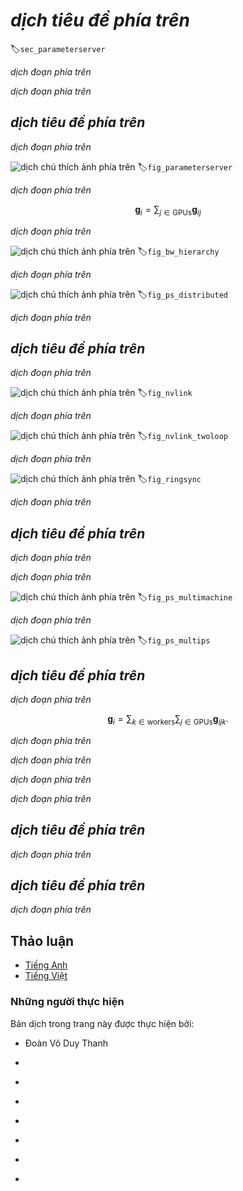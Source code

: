 <!-- ===================== Bắt đầu dịch Phần 1 ===================== -->
<!-- ========================================= REVISE PHẦN 1 - BẮT ĐẦU =================================== -->

<!--
# Parameter Servers
-->

# *dịch tiêu đề phía trên*
:label:`sec_parameterserver`

<!--
As we move from single GPUs to multiple GPUs and then to multiple servers containing multiple GPUs, 
possibly all spread out across multiple racks and network switches our algorithms for distributed and parallel training need to become much more sophisticated. 
Details matter since different interconnects have very different bandwidth 
(e.g. NVLink can offer up to 100GB/s across 6 links in an appropriate setting, PCIe 3.0 16x lanes offer 16GB/s while even high speed 100 GbE Ethernet only amounts to 10GB/s). 
At the same time it's unreasonable to expect that a statistical modeler be an expert in networking and systems.
-->

*dịch đoạn phía trên*

<!--
The core idea of the parameter server was introduced in :cite:`Smola.Narayanamurthy.2010` in the context of distributed latent variable models. 
A description of the push and pull semantics then followed in :cite:`Ahmed.Aly.Gonzalez.ea.2012` and a description of the system and an open source library followed in :cite:`Li.Andersen.Park.ea.2014`. 
In the following we will motivate the components needed for efficiency.
-->

*dịch đoạn phía trên*

<!--
## Data Parallel Training
-->

## *dịch tiêu đề phía trên*

<!--
Let's review the data parallel training approach to distributed training. 
We will use this to the exclusion of all others in this section since it's significantly simpler to implement in practice. 
There are virtually no use cases (besides deep learning on graphs) where any other strategy for parallelism is preferred since GPUs have plenty of memory nowadays. 
:numref:`fig_parameterserver` describes the variant of data parallelism that we implemented in the previous section. 
The key aspect in it is that the aggregation of gradients occurs on GPU0 before the updated parameters are rebroadcast to all GPUs.
-->

*dịch đoạn phía trên*

<!--
![Left: single GPU training; Right: a variant of multi-GPU training. 
It proceeds as follows. (1) we compute loss and gradient, (2) all gradients are aggregated on one GPU, 
(3) parameter update happens and the parameters are re-distributed to all GPUs.](../img/ps.svg)
-->

![*dịch chú thích ảnh phía trên*](../img/ps.svg)
:label:`fig_parameterserver`

<!-- ===================== Kết thúc dịch Phần 1 ===================== -->

<!-- ===================== Bắt đầu dịch Phần 2 ===================== -->

<!--
In retrospect, the decision to aggregate on GPU0 seems rather ad-hoc. 
After all, we might just as well aggregate on the CPU. 
In fact, we could even decide to aggregate some of the parameters on one GPU and some others on another. 
Provided that the optimization algorithm supports this, there's no real reason for why we couldn't. 
For instance, if we have four parameter vectors $\mathbf{v}_1, \ldots \mathbf{v}_4$ with associated gradients $\mathbf{g}_1, \ldots \mathbf{g}_4$ we could aggregate the gradients on one GPU each.
-->

*dịch đoạn phía trên*

$$\mathbf{g}_{i} = \sum_{j \in \mathrm{GPUs}} \mathbf{g}_{ij}$$

<!--
This reasoning seems arbitrary and frivolous. 
After all, the math is the same throughout. 
However, we are dealing with real physical hardware where different buses have different bandwidth as discussed in :numref:`sec_hardware`. 
Consider a real 4-way GPU server as described in :numref:`fig_bw_hierarchy`. 
If it's particularly well connected, it might have a 100 GbE network card. 
More typical numbers are in the 1-10 GbE range with an effective bandwidth of 100MB/s to 1GB/s. 
Since the CPUs have too few PCIe lanes to connect to all GPUs directly (e.g. consumer grade Intel CPUs have 24 lanes) 
we need a [multiplexer](https://www.broadcom.com/products/pcie-switches-bridges/pcie-switches). 
The bandwidth from the CPU on a 16x Gen3 link is 16GB/s. 
This is also the speed at which *each* of the GPUs is connected to the switch. 
This means that it's more effective to communicate between the
-->

*dịch đoạn phía trên*

<!--
![A 4-way GPU server.](../img/bw-hierarchy.svg)
-->

![*dịch chú thích ảnh phía trên*](../img/bw-hierarchy.svg)
:label:`fig_bw_hierarchy`

<!--
For the sake of the argument let's assume that the gradients 'weigh' 160MB. 
In this case it takes 30ms to send the gradients from all 3 remaining GPUs to the fourth one (each transfer takes 10ms = 160MB / 16 GB/s). 
Add another 30ms to transmit the weight vectors back we arrive at a total of 60ms.
If we send all data to the CPU we incur a penalty of 40ms since *each* of the four GPUs needs to send the data to the CPU, yielding a total of 80ms. 
Lastly assume that we are able to split the gradients into 4 parts of 40MB each. 
Now we can aggregate each of the parts on a different GPU *simultaneously* since the PCIe switch offers a full-bandwidth operation between all links. 
Instead of 30ms this takes 7.5ms, yielding a total of 15ms for a synchronization operation. 
In short, depending on how we synchronize parameters the same operation can take anywhere from 15ms to 80ms. 
:numref:`fig_ps_distributed` depicts the different strategies for exchanging parameters.
-->

*dịch đoạn phía trên*

<!--
![Synchronization strategies.](../img/ps-distributed.svg)
-->

![*dịch chú thích ảnh phía trên*](../img/ps-distributed.svg)
:label:`fig_ps_distributed`

<!-- ===================== Kết thúc dịch Phần 2 ===================== -->

<!-- ===================== Bắt đầu dịch Phần 3 ===================== -->

<!--
Note that we have yet another tool at our disposal when it comes to improving performance: in a deep network it takes some time to compute all gradients from the top to the bottom. 
We can begin synchronizing gradients for some parameter groups even while we're still busy computing them for others (the technical details for that are somewhat involved). 
See e.g. :cite:`Sergeev.Del-Balso.2018` for details on how to do this in [Horovod](https://github.com/horovod/horovod).
-->

*dịch đoạn phía trên*

<!-- ========================================= REVISE PHẦN 1 - KẾT THÚC ===================================-->

<!-- ========================================= REVISE PHẦN 2 - BẮT ĐẦU ===================================-->

<!--
## Ring Synchronization
-->

## *dịch tiêu đề phía trên*

<!--
When it comes to synchronization on modern deep learning hardware we often encounter significantly bespoke network connectivity. 
For instance, the AWS P3.16xlarge and NVIDIA DGX-2 instances share the connectivity structure of :numref:`fig_nvlink`. 
Each GPU connects to a host CPU via a PCIe link which operates at best at 16 GB/s. 
Additionally each GPU also has 6 NVLink connections, each of which is capable of transferring 300 Gbit/s bidirectionally. 
This amounts to around 18 GB/s per link per direction. 
In short, the aggregate NVLink bandwidth is significantly higher than the PCIe bandwidth. 
The question is how to use it most efficiently.
-->

*dịch đoạn phía trên*

<!--
![NVLink connectivity on 8GPU V100 servers (image courtesy of NVIDIA).](../img/nvlink.svg)
-->

![*dịch chú thích ảnh phía trên*](../img/nvlink.svg)
:label:`fig_nvlink`

<!--
It turns out :cite:`Wang.Li.Liberty.ea.2018` that the optimal synchronization strategy is to decompose the network into two rings and to use them to synchronize data directly. 
:numref:`fig_nvlink_twoloop` illustrates that the network can be decomposed into one ring (1-2-3-4-5-6-7-8-1) with double NVLink bandwidth and into one (1-4-6-3-5-8-2-7-1) with regular bandwidth. 
Designing an efficient synchronization protocol in this case is nontrivial.
-->

*dịch đoạn phía trên*

<!--
![Decomposition of the NVLink network into two rings.](../img/nvlink-twoloop.svg)
-->

![*dịch chú thích ảnh phía trên*](../img/nvlink-twoloop.svg)
:label:`fig_nvlink_twoloop`

<!-- ===================== Kết thúc dịch Phần 3 ===================== -->

<!-- ===================== Bắt đầu dịch Phần 4 ===================== -->

<!--
Consider the following thought experiment: given a ring of $n$ compute nodes (or GPUs) we can send gradients from the first to the second node. 
There it is added to the local gradient and sent on to the third node, and so on. 
After $n-1$ steps the aggregate gradient can be found in the last-visited node. 
That is, the time to aggregate gradients grows linearly with the number of nodes. 
But if we do this the algorithm is quite inefficient. 
After all, at any time there's only one of the nodes communicating. 
What if we broke the gradients into $n$ chunks and started synchronizing chunk $i$ starting at node $i$. 
Since each chunk is of site $1/n$ the total time is now $(n-1)/n \approx 1$. 
In other words, the time spent to aggregate gradients *does not grow* as we increase the size of the ring. 
This is quite an astonishing result. :numref:`fig_ringsync` illustrates the sequence of steps on $n=4$ nodes.
-->

*dịch đoạn phía trên*

<!--
![Ring synchronization across 4 nodes. Each node starts transmitting parts of gradients to its left neighbor until the assembled gradient can be found in its right neighbor.](../img/ringsync.svg)
-->

![*dịch chú thích ảnh phía trên*](../img/ringsync.svg)
:label:`fig_ringsync`

<!--
If we use the same example of synchronizing 160MB across 8 V100 GPUs 
we arrive at approximately $2 \cdot 160 \mathrm{MB} / (3 \cdot 18 \mathrm{GB/s}) \approx 6 \mathrm{ms}$ 
This is quite a bit better than using the PCIe bus, even though we are now using 8 GPUs. 
Note that in practice these numbers are quite a bit worse, since deep learning frameworks often fail to assemble communication into large burst transfers. 
Moreover, timing is critical.
Note that there is a common misconception that ring synchronization is fundamentally different from other synchronization algorithms. 
The only difference is that the synchronization path is somewhat more elaborate when compared to a simple tree.
-->

*dịch đoạn phía trên*

<!-- ========================================= REVISE PHẦN 2 - KẾT THÚC ===================================-->

<!-- ========================================= REVISE PHẦN 3 - BẮT ĐẦU ===================================-->

<!--
## Multi-Machine Training
-->

## *dịch tiêu đề phía trên*

<!--
Distributed training on multiple machines adds a further challenge: 
we need to communicate with servers that are only connected across a comparatively lower bandwidth fabric which can be over an order of magnitude slower in some cases. S
ynchronization across devices is tricky. After all, different machines running training code will have subtly different speed. 
Hence we need to *synchronize* them if we want to use synchronous distributed optimization. 
:numref:`fig_ps_multimachine` illustrates how distributed parallel training occurs.
-->

*dịch đoạn phía trên*

<!-- ===================== Kết thúc dịch Phần 4 ===================== -->

<!-- ===================== Bắt đầu dịch Phần 5 ===================== -->

<!--
1. A (different) batch of data is read on each machine, split across multiple GPUs and transferred to GPU memory. 
There predictions and gradients are computed on each GPU batch separately.
2. The gradients from all local GPUs are aggregated on one GPU (or alternatively parts of it are aggregated over different GPUs.
3. The gradients are sent to the CPU.
4. The CPU sends the gradients to a central parameter server which aggregates all the gradients.
5. The aggregate gradients are then used to update the weight vectors and the updated weight vectors are broadcast back to the individual CPUs.
6. The information is sent to one (or multiple) GPUs.
7. The updated weight vectors are spread across all GPUs.
-->

*dịch đoạn phía trên*

<!--
![Multi-machine multi-GPU distributed parallel training.](../img/ps-multimachine.svg)
-->

![*dịch chú thích ảnh phía trên*](../img/ps-multimachine.svg)
:label:`fig_ps_multimachine`

<!--
Each of these operations seems rather straightforward. And, indeed, they can be carried out efficiently *within* a single machine. 
Once we look at multiple machines, though, we can see that the central parameter server becomes the bottleneck. 
After all, the bandwidth per server is limited, hence for $m$ workers the time it takes to send all gradients to the server is $O(m)$. 
We can break through this barrier by increasing the number of servers to $n$. 
At this point each server only needs to store $O(1/n)$ of the parameters, hence the total time for updates and optimization becomes $O(m/n)$. 
Matching both numbers yields constant scaling regardless of how many workers we are dealing with. 
In practice we use the *same* machines both as workers and as servers. 
:numref:`fig_ps_multips` illustrates the design. See also :cite:`Li.Andersen.Park.ea.2014` for details. 
In particular, ensuring that multiple machines work without unreasonable delays is nontrivial. 
We omit details on barriers and will only briefly touch on synchronous and asynchronous updates below.
-->

*dịch đoạn phía trên*

<!--
![Top - a single parameter server is a bottleneck since its bandwidth is finite. Bottom - multiple parameter servers store parts of the parameters with aggregate bandwidth.](../img/ps-multips.svg)
-->

![*dịch chú thích ảnh phía trên*](../img/ps-multips.svg)
:label:`fig_ps_multips`

<!-- ===================== Kết thúc dịch Phần 5 ===================== -->

<!-- ===================== Bắt đầu dịch Phần 6 ===================== -->

<!-- ========================================= REVISE PHẦN 3 - KẾT THÚC ===================================-->

<!-- ========================================= REVISE PHẦN 4 - BẮT ĐẦU ===================================-->

<!--
## (key,value) Stores
-->

## *dịch tiêu đề phía trên*

<!--
Implementing the steps required for distributed multi-GPU training in practice is nontrivial. 
In particular, given the many different choices that we might encounter. 
This is why it pays to use a common abstraction, namely that of a (key,value) store with redefined update semantics. 
Across many servers and many GPUs the gradient computation can be defined as
-->

*dịch đoạn phía trên*

$$\mathbf{g}_{i} = \sum_{k \in \mathrm{workers}} \sum_{j \in \mathrm{GPUs}} \mathbf{g}_{ijk}.$$

<!--
The key aspect in this operation is that it is a *commutative reduction*, that is, it turns many vectors into one and the order in which the operation is applied doesn't matter. 
This is great for our purposes since we don't (need to) have fine grained control over when which gradient is received. 
Note that it's possible for us to perform the reduction stagewise. 
Furthermore, note that this operation is independent between blocks $i$ pertaining to different parameters (and gradients).
-->

*dịch đoạn phía trên*

<!--
This allows us to define the following two operations: push, which accumulates gradients, and pull, which retrieves aggregate gradients. 
Since we have many different sets of gradients (after all, we have many layers), we need to index the gradients with a key $i$. 
This similarity to (key,value) stores, such as the one introduced in Dynamo :cite:`DeCandia.Hastorun.Jampani.ea.2007` is not by coincidence. 
They, too, satisfy many similar characteristics, in particular when it comes to distributing the parameters across multiple servers.
-->

*dịch đoạn phía trên*

<!--
* **push(key, value)** sends a particular gradient (the value) from a worker to a common storage. 
There the parameter is aggregated, e.g. by summing it up.
* **pull(key, value)** retrieves an aggregate parameter from common storage, e.g. after combining the gradients from all workers.
-->

*dịch đoạn phía trên*

<!-- ===================== Kết thúc dịch Phần 6 ===================== -->

<!-- ===================== Bắt đầu dịch Phần 7 ===================== -->

<!--
By hiding all the complexity about synchronization behind a simple push and pull operation 
we can decouple the concerns of the statistical modeler who wants to be able to express optimization in simple terms 
and the systems engineer who needs to deal with the complexity inherent in distributed synchronization. 
In the next section we will experiment with such a (key,value) store in practice.
-->

*dịch đoạn phía trên*

<!-- ========================================= REVISE PHẦN 4 - KẾT THÚC ===================================-->

<!-- ========================================= REVISE PHẦN 5 - BẮT ĐẦU ===================================-->

<!--
## Summary
-->

## *dịch tiêu đề phía trên*

<!--
* Synchronization needs to be highly adaptive to specific network infrastructure and connectivity within a server. 
This can make a significant difference to the time it takes to synchronize.
* Ring-synchronization can be optimal for P3 and DGX-2 servers. For others possibly not so much.
* A hierarchical synchronization strategy works well when adding multiple parameter servers for increased bandwidth.
* Asynchronous communication (while computation is still ongoing) can improve performance.
-->

*dịch đoạn phía trên*

<!--
## Exercises
-->

## *dịch tiêu đề phía trên*

<!--
1. Can you increase the ring synchronization even further? Hint - you can send messages in both directions.
2. Fully asynchronous. Some delays permitted?
3. Fault tolerance. How? What if we lose a server? Is this a problem?
4. Checkpointing
5. Tree aggregation. Can you do it faster?
6. Other reductions (commutative semiring).
-->

*dịch đoạn phía trên*

<!-- ===================== Kết thúc dịch Phần 7 ===================== -->

<!-- ========================================= REVISE PHẦN 5 - KẾT THÚC ===================================-->

<!--
## [Discussions](https://discuss.mxnet.io/t/5319)
-->

## Thảo luận
* [Tiếng Anh](https://discuss.mxnet.io/t/5319)
* [Tiếng Việt](https://forum.machinelearningcoban.com/c/d2l)

### Những người thực hiện
Bản dịch trong trang này được thực hiện bởi:
<!--
Tác giả của mỗi Pull Request điền tên mình và tên những người review mà bạn thấy
hữu ích vào từng phần tương ứng. Mỗi dòng một tên, bắt đầu bằng dấu `*`.

Lưu ý:
* Nếu reviewer không cung cấp tên, bạn có thể dùng tên tài khoản GitHub của họ
với dấu `@` ở đầu. Ví dụ: @aivivn.
-->

* Đoàn Võ Duy Thanh
<!-- Phần 1 -->
*

<!-- Phần 2 -->
*

<!-- Phần 3 -->
*

<!-- Phần 4 -->
*

<!-- Phần 5 -->
*

<!-- Phần 6 -->
*

<!-- Phần 7 -->
*
